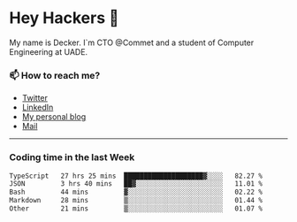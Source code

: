 # Hey Hackers 👋

My name is Decker. I`m CTO @Commet and a student of Computer Engineering at UADE.

### 📫 How to reach me?
- [Twitter](https://x.com/0xDecker) 
- [LinkedIn](https://www.linkedin.com/in/decker-urbano/) 
- [My personal blog](http://decker.sh) 
- [Mail](mailto:me@decker.sh)

---

### Coding time in the last Week

<!--START_SECTION:waka-->

```txt
TypeScript   27 hrs 25 mins  ████████████████████▓░░░░   82.27 %
JSON         3 hrs 40 mins   ██▓░░░░░░░░░░░░░░░░░░░░░░   11.01 %
Bash         44 mins         ▓░░░░░░░░░░░░░░░░░░░░░░░░   02.22 %
Markdown     28 mins         ▒░░░░░░░░░░░░░░░░░░░░░░░░   01.44 %
Other        21 mins         ▒░░░░░░░░░░░░░░░░░░░░░░░░   01.07 %
```

<!--END_SECTION:waka-->
